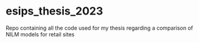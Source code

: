 # esips_thesis_2023
Repo containing all the code used for my thesis regarding a comparison of NILM models for retail sites
